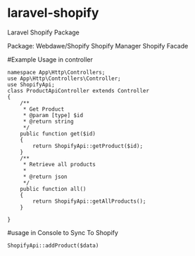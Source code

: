 # laravel-shopify
Laravel Shopify Package

Package: Webdawe/Shopify
Shopify Manager
Shopify Facade

#Example Usage in controller
```
namespace App\Http\Controllers;
use App\Http\Controllers\Controller;
use ShopifyApi;
class ProductApiController extends Controller
{
    /**
     * Get Product
     * @param [type] $id
     * @return string
     */
    public function get($id)
    {
        return ShopifyApi::getProduct($id);
    }
    /**
     * Retrieve all products
     *
     * @return json
     */
    public function all()
    {
        return ShopifyApi::getAllProducts();
    }
    
}
```
#usage in Console to Sync To Shopify
```
ShopifyApi::addProduct($data)
```
